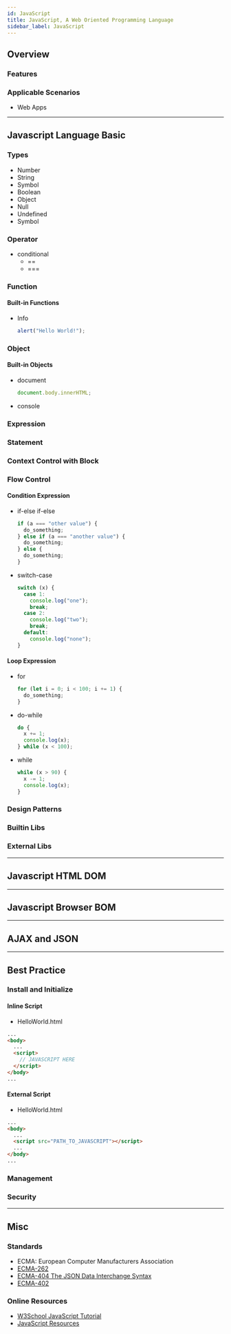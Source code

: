 ```yaml
---
id: JavaScript
title: JavaScript, A Web Oriented Programming Language
sidebar_label: JavaScript
---
```


## Overview

### Features

### Applicable Scenarios

- Web Apps

---

## Javascript Language Basic

<!-- ### Building Blocks -->

### Types

- Number
- String
- Symbol
- Boolean
- Object
- Null
- Undefined
- Symbol

<!-- ### Structures -->

### Operator

- conditional
  - ==
  - ===

### Function

#### Built-in Functions

- Info

  ```javascript
  alert("Hello World!");
  ```

### Object

#### Built-in Objects

- document

  ```javascript
  document.body.innerHTML;
  ```

- console

### Expression

### Statement

### Context Control with Block

### Flow Control

#### Condition Expression

- if-else if-else

  ```javascript
  if (a === "other value") {
    do_something;
  } else if (a === "another value") {
    do_something;
  } else {
    do_something;
  }
  ```

- switch-case

  ```javascript
  switch (x) {
    case 1:
      console.log("one");
      break;
    case 2:
      console.log("two");
      break;
    default:
      console.log("none");
  }
  ```

#### Loop Expression

- for

  ```javascript
  for (let i = 0; i < 100; i += 1) {
    do_something;
  }
  ```

- do-while

  ```javascript
  do {
    x += 1;
    console.log(x);
  } while (x < 100);
  ```

- while

  ```javascript
  while (x > 90) {
    x -= 1;
    console.log(x);
  }
  ```

### Design Patterns

### Builtin Libs

### External Libs

---

## Javascript HTML DOM

---

## Javascript Browser BOM

---

## AJAX and JSON

---

## Best Practice

### Install and Initialize

#### Inline Script

- HelloWorld.html

```html
...
<body>
  ...
  <script>
    // JAVASCRIPT HERE
  </script>
</body>
...
```

#### External Script

- HelloWorld.html

```html
...
<body>
  ...
  <script src="PATH_TO_JAVASCRIPT"></script>
  ...
</body>
...
```

### Management

### Security

---

## Misc

### Standards

- ECMA: European Computer Manufacturers Association
- [ECMA-262](https://github.com/tc39/ecma262)
- [ECMA-404 The JSON Data Interchange Syntax](https://ecma-international.org/publications/standards/Ecma-404.htm)
- [ECMA-402](https://ecma-international.org/publications/standards/Ecma-402.htm)

### Online Resources

- [W3School JavaScript Tutorial](https://www.w3schools.com/js/)
- [JavaScript Resources](https://www.javascript.com/resources)
